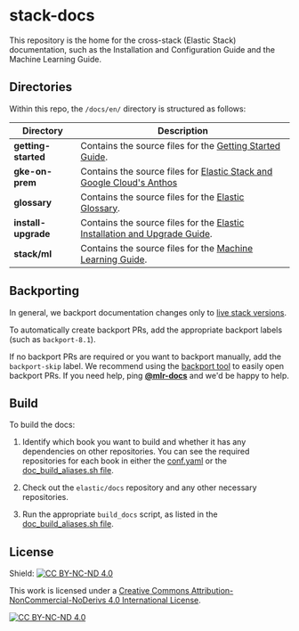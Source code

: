 # stack-docs

This repository is the home for the cross-stack (Elastic Stack) documentation, such as the Installation and Configuration Guide and the Machine Learning Guide.

## Directories

Within this repo, the `/docs/en/` directory is structured as follows:

| Directory             | Description |
| --------------------- | ----------- |
| __getting-started__ | Contains the source files for the [Getting Started Guide](https://www.elastic.co/guide/en/elastic-stack-get-started/current/index.html).|
| __gke-on-prem__      | Contains the source files for [Elastic Stack and Google Cloud's Anthos](https://www.elastic.co/guide/en/integrations-developer/current/index.html)
| __glossary__     | Contains the source files for the [Elastic Glossary](https://www.elastic.co/guide/en/elastic-stack-glossary/current/index.html).|
| __install-upgrade__ | Contains the source files for the [Elastic Installation and Upgrade Guide](https://www.elastic.co/guide/en/elastic-stack/current/index.html).|
| __stack/ml__ | Contains the source files for the [Machine Learning Guide](https://www.elastic.co/guide/en/machine-learning/current/index.html).|

## Backporting

In general, we backport documentation changes only to [live stack versions](https://github.com/elastic/docs/blob/master/conf.yaml#L74).

To automatically create backport PRs, add the appropriate backport labels (such as `backport-8.1`).

If no backport PRs are required or you want to backport manually, add the `backport-skip` label. We recommend using the [backport tool](https://github.com/sqren/backport) to easily open backport PRs. If you need help, ping __[@mlr-docs](https://github.com/orgs/elastic/teams/mlr-docs)__ and we'd be happy to help.

## Build

To build the docs:

1. Identify which book you want to build and whether it has any dependencies on other repositories.
You can see the required repositories for each book in either the [conf.yaml](https://github.com/elastic/docs/blob/master/conf.yaml) or the [doc_build_aliases.sh file](https://github.com/elastic/docs/blob/master/doc_build_aliases.sh).

2. Check out the `elastic/docs` repository and any other necessary repositories.

3. Run the appropriate `build_docs` script, as listed in the [doc_build_aliases.sh file](https://github.com/elastic/docs/blob/master/doc_build_aliases.sh).

## License

Shield: [![CC BY-NC-ND 4.0][cc-by-nc-nd-shield]][cc-by-nc-nd]

This work is licensed under a
[Creative Commons Attribution-NonCommercial-NoDerivs 4.0 International License][cc-by-nc-nd].

[![CC BY-NC-ND 4.0][cc-by-nc-nd-image]][cc-by-nc-nd]

[cc-by-nc-nd]: http://creativecommons.org/licenses/by-nc-nd/4.0/
[cc-by-nc-nd-image]: https://licensebuttons.net/l/by-nc-nd/4.0/88x31.png
[cc-by-nc-nd-shield]: https://img.shields.io/badge/License-CC%20BY--NC--ND%204.0-lightgrey.svg